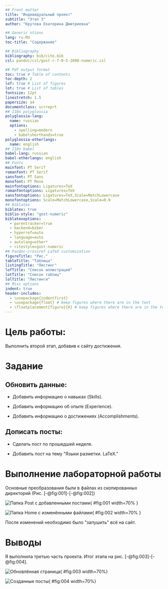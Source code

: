 ```yaml
---
## Front matter
title: "Индивидуальный проект"
subtitle: "Этап 3"
author: "Крутова Екатерина Дмитриевна"

## Generic otions
lang: ru-RU
toc-title: "Содержание"

## Bibliography
bibliography: bib/cite.bib
csl: pandoc/csl/gost-r-7-0-5-2008-numeric.csl

## Pdf output format
toc: true # Table of contents
toc-depth: 2
lof: true # List of figures
lot: true # List of tables
fontsize: 12pt
linestretch: 1.5
papersize: a4
documentclass: scrreprt
## I18n polyglossia
polyglossia-lang:
  name: russian
  options:
	- spelling=modern
	- babelshorthands=true
polyglossia-otherlangs:
  name: english
## I18n babel
babel-lang: russian
babel-otherlangs: english
## Fonts
mainfont: PT Serif
romanfont: PT Serif
sansfont: PT Sans
monofont: PT Mono
mainfontoptions: Ligatures=TeX
romanfontoptions: Ligatures=TeX
sansfontoptions: Ligatures=TeX,Scale=MatchLowercase
monofontoptions: Scale=MatchLowercase,Scale=0.9
## Biblatex
biblatex: true
biblio-style: "gost-numeric"
biblatexoptions:
  - parentracker=true
  - backend=biber
  - hyperref=auto
  - language=auto
  - autolang=other*
  - citestyle=gost-numeric
## Pandoc-crossref LaTeX customization
figureTitle: "Рис."
tableTitle: "Таблица"
listingTitle: "Листинг"
lofTitle: "Список иллюстраций"
lotTitle: "Список таблиц"
lolTitle: "Листинги"
## Misc options
indent: true
header-includes:
  - \usepackage{indentfirst}
  - \usepackage{float} # keep figures where there are in the text
  - \floatplacement{figure}{H} # keep figures where there are in the text
---
```


# Цель работы:

Выполнить второй этап, добавив к сайту достижения.

# Задание

## Обновить данные:

- Добавить информацию о навыках (Skills).

- Добавить информацию об опыте (Experience).

- Добавить информацию о достижениях (Accomplishments).

## Дописать посты:

- Сделать пост по прошедшей неделе.

- Добавить пост на тему "Языки разметки. LaTeX."

# Выполнение лабораторной работы

Основные преобразования были в файлах из скопированных директорий (Рис. [-@fig:001]-[-@fig:002])

![Папка Post с добавленными постами](proj3/Screenshot_3.jpg){ #fig:001 width=70% }

![Папка Home с изменёнными файлами](proj3/Screenshot_2.jpg){ #fig:002 width=70% }

После изменений необходимо было "запушить" всё на сайт.

# Выводы

Я выполнила третью часть проекта. Итог этапа на рис. [-@fig:003]-[-@fig:004].

![Обновлённая страница](proj3/Screenshot_4.jpg){ #fig:003 width=70%}

![Созданные посты](proj3/Screenshot_1.jpg){ #fig:004 width=70%}
